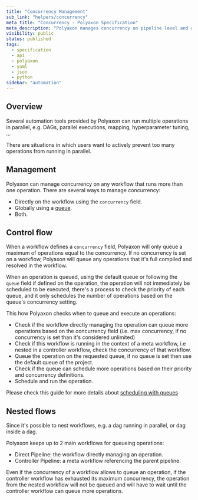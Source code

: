 ```yaml
---
title: "Concurrency Management"
sub_link: "helpers/concurrency"
meta_title: "Concurrency - Polyaxon Specification"
meta_description: "Polyaxon manages concurrency on pipeline level and on queue level."
visibility: public
status: published
tags:
  - specification
  - api
  - polyaxon
  - yaml
  - json
  - python
sidebar: "automation"
---
```


## Overview

Several automation tools provided by Polyaxon can run multiple operations in parallel, 
e.g. DAGs, parallel executions, mapping, hyperparameter tuning, ...

There are situations in which users want to actively prevent too many operations 
from running in parallel.  

## Management

Polyaxon can manage concurrency on any workflow that runs more than one operation. 
There are several ways to manage concurrency:

 * Directly on the workflow using the `concurrency` field.
 * Globally using a [queue](/docs/core/scheduling-strategies/queue-routing/).
 * Both.
 
## Control flow

When a workflow defines a `concurrency` field, Polyaxon will only queue a maximum of operations equal to the concurrency.
If no concurrency is set on a workflow, Polyaxon will queue any operations that it's full compiled and resolved in the workflow.

When an operation is queued, using the default queue or following the `queue` field if defined on the operation, 
the operation will not immediately be scheduled to be executed, there's a process to check the priority of each queue, 
and it only schedules the number of operations based on the queue's concurrency setting.

This how Polyaxon checks when to queue and execute an operations:

 * Check if the workflow directly managing the operation can queue more operations based on the concurrency field 
    (i.e. max concurrency, if no concurrency is set than it's considered unlimited)
 * Check if this workflow is running in the context of a meta workflow, i.e nested in a controller workflow, check the concurrency of that workflow.
 * Queue the operation on the requested queue, if no queue is set then use the default queue of the project.
 * Check if the queue can schedule more operations based on their priority and concurrency definitions.
 * Schedule and run the operation.

Please check this guide for more details about [scheduling with queues](/docs/core/scheduling-strategies/queue-routing/)

## Nested flows

Since it's possible to nest workflows, e.g. a dag running in parallel, or dag inside a dag.

Polyaxon keeps up to 2 main workflows for queueing operations:
 * Direct Pipeline: the workflow directly managing an operation.
 * Controller Pipeline: a meta workflow referencing the parent pipeline.
 
Even if the concurrency of a workflow allows to queue an operation, 
if the controller workflow has exhausted its maximum concurrency, 
the operation from the nested workflow will not be queued and will have to wait until 
the controller workflow can queue more operations.
